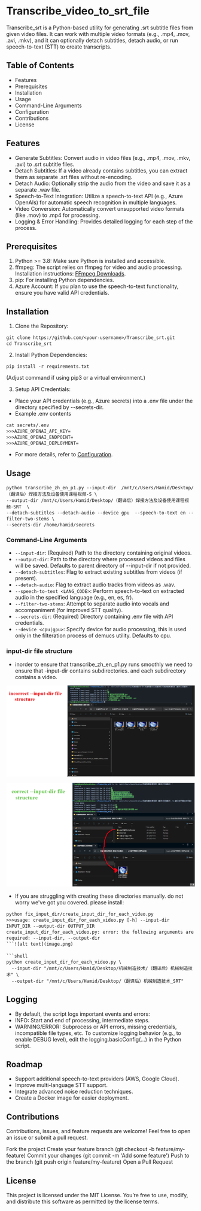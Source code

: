 # Transcribe_video_to_srt_file
Transcribe_srt is a Python-based utility for generating .srt subtitle files from given video files. It can work with multiple video formats (e.g., .mp4, .mov, .avi, .mkv), and it can optionally detach subtitles, detach audio, or run speech-to-text (STT) to create transcripts.

## Table of Contents
- Features
- Prerequisites
- Installation
- Usage
- Command-Line Arguments
- Configuration
- Contributions
- License

## Features
- Generate Subtitles: Convert audio in video files (e.g., .mp4, .mov, .mkv, .avi) to .srt subtitle files.
- Detach Subtitles: If a video already contains subtitles, you can extract them as separate .srt files without re-encoding.
- Detach Audio: Optionally strip the audio from the video and save it as a separate .wav file.
- Speech-to-Text Integration: Utilize a speech-to-text API (e.g., Azure OpenAIs) for automatic speech recognition in multiple languages.
- Video Conversion: Automatically convert unsupported video formats (like .mov) to .mp4 for processing.
- Logging & Error Handling: Provides detailed logging for each step of the process.


## Prerequisites
1. Python >= 3.8: Make sure Python is installed and accessible.
2. ffmpeg: The script relies on ffmpeg for video and audio processing.
Installation instructions: [FFmpeg Downloads](https://ffmpeg.org/download.html).
3. pip: For installing Python dependencies.
4. Azure Account: If you plan to use the speech-to-text functionality, ensure you have valid API credentials.


## Installation
1. Clone the Repository:
```shell
git clone https://github.com/<your-username>/Transcribe_srt.git
cd Transcribe_srt
```
2. Install Python Dependencies:
```shell
pip install -r requirements.txt
```
(Adjust command if using pip3 or a virtual environment.)

3. Setup API Credentials:
- Place your API credentials (e.g., Azure secrets) into a .env file under the directory specified by --secrets-dir.
- Example .env contents
```shell
cat secrets/.env
>>>AZURE_OPENAI_API_KEY=
>>>AZURE_OPENAI_ENDPOINT=
>>>AZURE_OPENAI_DEPLOYMENT=
```
- For more details, refer to [Configuration](https://chatgpt.com/c/676fb84c-00c4-8000-9f5c-c754d48d5674#configuration).


## Usage
```shell
python transcribe_zh_en_p1.py --input-dir  /mnt/c/Users/Hamid/Desktop/（翻译后）焊接方法及设备使用课程视频-S \
--output-dir /mnt/c/Users/Hamid/Desktop/（翻译后）焊接方法及设备使用课程视频-SRT  \
--detach-subtitles --detach-audio --device gpu  --speech-to-text en --filter-two-stems \
--secrets-dir /home/hamid/secrets
```

### Command-Line Arguments
- `--input-dir`: (Required) Path to the directory containing original videos.
- `--output-dir`: Path to the directory where processed videos and files will be saved. Defaults to parent directory of --input-dir if not provided.
- `--detach-subtitles`: Flag to extract existing subtitles from videos (if present).
- `--detach-audio`: Flag to extract audio tracks from videos as .wav.
- `--speech-to-text <LANG_CODE>`: Perform speech-to-text on extracted audio in the specified language (e.g., en, es, fr).
- `--filter-two-stems`: Attempt to separate audio into vocals and accompaniment (for improved STT quality).
- `--secrets-dir`: (Required) Directory containing .env file with API credentials.
- `--device <cpu|gpu>`: Specify device for audio processing, this is used only in the filteration process of demucs utility. Defaults to cpu.

### input-dir file structure
- inorder to ensure that transcribe_zh_en_p1.py runs smoothly we need to ensure that -input-dir contains subdirectories. and each subdirectory contains a video.

![alt text](incorrect_input_dir.png)

![alt text](correct_input_dir.png)

- If you are struggling with creating these directories manually. do not worry we've got you covered. please install:
```shell
python fix_input_dir/create_input_dir_for_each_video.py
>>>usage: create_input_dir_for_each_video.py [-h] --input-dir INPUT_DIR --output-dir OUTPUT_DIR
create_input_dir_for_each_video.py: error: the following arguments are required: --input-dir, --output-dir
```![alt text](image.png)

```shell
python create_input_dir_for_each_video.py \
  --input-dir "/mnt/c/Users/Hamid/Desktop/机械制造技术/（翻译后）机械制造技术" \
  --output-dir "/mnt/c/Users/Hamid/Desktop/（翻译后）机械制造技术_SRT"
```

## Logging
- By default, the script logs important events and errors:
- INFO: Start and end of processing, intermediate steps.
- WARNING/ERROR: Subprocess or API errors, missing credentials, incompatible file types, etc.
To customize logging behavior (e.g., to enable DEBUG level), edit the logging.basicConfig(...) in the Python script.

## Roadmap
- Support additional speech-to-text providers (AWS, Google Cloud).
- Improve multi-language STT support.
- Integrate advanced noise reduction techniques.
- Create a Docker image for easier deployment.


## Contributions
Contributions, issues, and feature requests are welcome!
Feel free to open an issue or submit a pull request.

Fork the project
Create your feature branch (git checkout -b feature/my-feature)
Commit your changes (git commit -m 'Add some feature')
Push to the branch (git push origin feature/my-feature)
Open a Pull Request


## License
This project is licensed under the MIT License. You’re free to use, modify, and distribute this software as permitted by the license terms.


 




